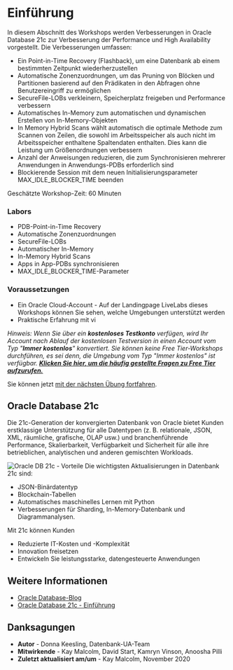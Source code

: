 # Einführung

In diesem Abschnitt des Workshops werden Verbesserungen in Oracle Database 21c zur Verbesserung der Performance und High Availability vorgestellt. Die Verbesserungen umfassen:

*   Ein Point-in-Time Recovery (Flashback), um eine Datenbank ab einem bestimmten Zeitpunkt wiederherzustellen
*   Automatische Zonenzuordnungen, um das Pruning von Blöcken und Partitionen basierend auf den Prädikaten in den Abfragen ohne Benutzereingriff zu ermöglichen
*   SecureFile-LOBs verkleinern, Speicherplatz freigeben und Performance verbessern
*   Automatisches In-Memory zum automatischen und dynamischen Erstellen von In-Memory-Objekten
*   In Memory Hybrid Scans wählt automatisch die optimale Methode zum Scannen von Zeilen, die sowohl im Arbeitsspeicher als auch nicht im Arbeitsspeicher enthaltene Spaltendaten enthalten. Dies kann die Leistung um Größenordnungen verbessern
*   Anzahl der Anweisungen reduzieren, die zum Synchronisieren mehrerer Anwendungen in Anwendungs-PDBs erforderlich sind
*   Blockierende Session mit dem neuen Initialisierungsparameter MAX\_IDLE\_BLOCKER\_TIME beenden

Geschätzte Workshop-Zeit: 60 Minuten

### Labors

*   PDB-Point-in-Time Recovery
*   Automatische Zonenzuordnungen
*   SecureFile-LOBs
*   Automatischer In-Memory
*   In-Memory Hybrid Scans
*   Apps in App-PDBs synchronisieren
*   MAX\_IDLE\_BLOCKER\_TIME-Parameter

### Voraussetzungen

*   Ein Oracle Cloud-Account - Auf der Landingpage LiveLabs dieses Workshops können Sie sehen, welche Umgebungen unterstützt werden
*   Praktische Erfahrung mit vi

_Hinweis: Wenn Sie über ein **kostenloses Testkonto** verfügen, wird Ihr Account nach Ablauf der kostenlosen Testversion in einen Account vom Typ "**Immer kostenlos**" konvertiert. Sie können keine Free Tier-Workshops durchführen, es sei denn, die Umgebung vom Typ "Immer kostenlos" ist verfügbar. **[Klicken Sie hier, um die häufig gestellte Fragen zu Free Tier aufzurufen.](https://www.oracle.com/cloud/free/faq.html)**_

Sie können jetzt [mit der nächsten Übung fortfahren](#next).

## Oracle Database 21c

Die 21c-Generation der konvergierten Datenbank von Oracle bietet Kunden erstklassige Unterstützung für alle Datentypen (z. B. relationale, JSON, XML, räumliche, grafische, OLAP usw.) und branchenführende Performance, Skalierbarkeit, Verfügbarkeit und Sicherheit für alle ihre betrieblichen, analytischen und anderen gemischten Workloads.

![Oracle DB 21c - Vorteile](images/21c-support.png "Oracle DB 21c - Vorteile") Die wichtigsten Aktualisierungen in Datenbank 21c sind:

*   JSON-Binärdatentyp
*   Blockchain-Tabellen
*   Automatisches maschinelles Lernen mit Python
*   Verbesserungen für Sharding, In-Memory-Datenbank und Diagrammanalysen.

Mit 21c können Kunden

*   Reduzierte IT-Kosten und -Komplexität
*   Innovation freisetzen
*   Entwickeln Sie leistungsstarke, datengesteuerte Anwendungen

## Weitere Informationen

*   [Oracle Database-Blog](http://blogs.oracle.com/database)
*   [Oracle Database 21c - Einführung](https://blogs.oracle.com/database/introducing-oracle-database-21c)

## Danksagungen

*   **Autor** - Donna Keesling, Datenbank-UA-Team
*   **Mitwirkende** - Kay Malcolm, David Start, Kamryn Vinson, Anoosha Pilli
*   **Zuletzt aktualisiert am/um** - Kay Malcolm, November 2020